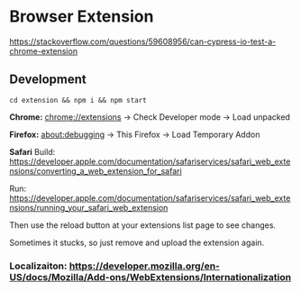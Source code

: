 # Browser Extension

<https://stackoverflow.com/questions/59608956/can-cypress-io-test-a-chrome-extension>

## Development

`cd extension && npm i && npm start`

**Chrome:** <chrome://extensions> -> Check Developer mode -> Load unpacked

**Firefox:** <about:debugging> -> This Firefox -> Load Temporary Addon

**Safari** Build: <https://developer.apple.com/documentation/safariservices/safari_web_extensions/converting_a_web_extension_for_safari>

Run: <https://developer.apple.com/documentation/safariservices/safari_web_extensions/running_your_safari_web_extension>

Then use the reload button at your extensions list page to see changes.

Sometimes it stucks, so just remove and upload the extension again.

### Localizaiton: <https://developer.mozilla.org/en-US/docs/Mozilla/Add-ons/WebExtensions/Internationalization>
